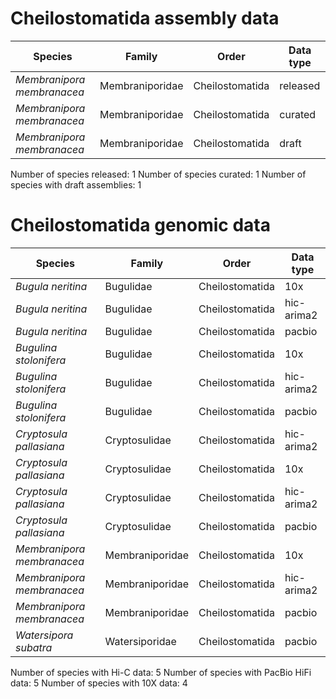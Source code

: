 # Cheilostomatida assembly data

| Species | Family | Order | Data type |
| -- | --- | --- | --- |
| *Membranipora membranacea* | Membraniporidae | Cheilostomatida | released |
| *Membranipora membranacea* | Membraniporidae | Cheilostomatida | curated |
| *Membranipora membranacea* | Membraniporidae | Cheilostomatida | draft |

Number of species released: 1
Number of species curated: 1
Number of species with draft assemblies: 1

# Cheilostomatida genomic data

| Species | Family | Order | Data type |
| -- | --- | --- | --- |
| *Bugula neritina* | Bugulidae | Cheilostomatida | 10x |
| *Bugula neritina* | Bugulidae | Cheilostomatida | hic-arima2 |
| *Bugula neritina* | Bugulidae | Cheilostomatida | pacbio |
| *Bugulina stolonifera* | Bugulidae | Cheilostomatida | 10x |
| *Bugulina stolonifera* | Bugulidae | Cheilostomatida | hic-arima2 |
| *Bugulina stolonifera* | Bugulidae | Cheilostomatida | pacbio |
| *Cryptosula pallasiana* | Cryptosulidae | Cheilostomatida | hic-arima2 |
| *Cryptosula pallasiana* | Cryptosulidae | Cheilostomatida | 10x |
| *Cryptosula pallasiana* | Cryptosulidae | Cheilostomatida | hic-arima2 |
| *Cryptosula pallasiana* | Cryptosulidae | Cheilostomatida | pacbio |
| *Membranipora membranacea* | Membraniporidae | Cheilostomatida | 10x |
| *Membranipora membranacea* | Membraniporidae | Cheilostomatida | hic-arima2 |
| *Membranipora membranacea* | Membraniporidae | Cheilostomatida | pacbio |
| *Watersipora subatra* | Watersiporidae | Cheilostomatida | pacbio |

Number of species with Hi-C data: 5
Number of species with PacBio HiFi data: 5
Number of species with 10X data: 4
